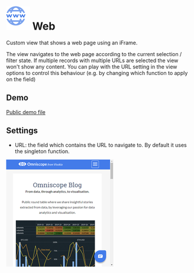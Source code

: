 # ![](icon.svg) Web

Custom view that shows a web page using an iFrame.

The view navigates to the web page according to the current selection / filter state.
If multiple records with multiple URLs are selected the view won't show any content.
You can play with the URL setting in the view options to control this behaviour (e.g. by changing which function to apply on the field)

## Demo
[Public demo file](https://omniscope.me/Demos/Custom+Views/Github/Web.iox/r/Report/)

## Settings

 - URL: the field which contains the URL to navigate to. By default it uses the singleton function.

![screenshot](thumbnail.png)
